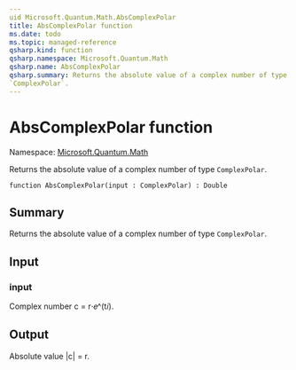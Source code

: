 ```yaml
---
uid Microsoft.Quantum.Math.AbsComplexPolar
title: AbsComplexPolar function
ms.date: todo
ms.topic: managed-reference
qsharp.kind: function
qsharp.namespace: Microsoft.Quantum.Math
qsharp.name: AbsComplexPolar
qsharp.summary: Returns the absolute value of a complex number of type
`ComplexPolar`.
---
```


# AbsComplexPolar function

Namespace: [Microsoft.Quantum.Math](xref:Microsoft.Quantum.Math)

Returns the absolute value of a complex number of type
`ComplexPolar`.
```qsharp
function AbsComplexPolar(input : ComplexPolar) : Double
```

## Summary
Returns the absolute value of a complex number of type
`ComplexPolar`.

## Input
### input
Complex number c = r⋅𝑒^(t𝑖).

## Output
Absolute value |c| = r.
